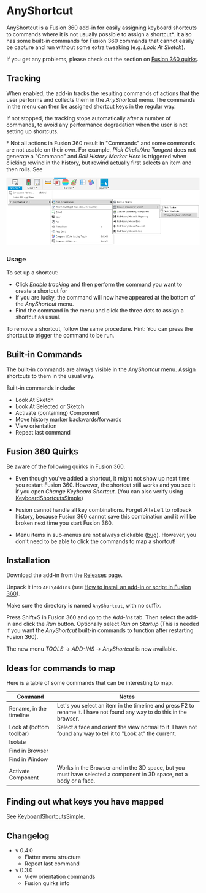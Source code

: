 # AnyShortcut

AnyShortcut is a Fusion 360 add-in for easily assigning keyboard shortcuts to commands where it is not usually possible to assign a shortcut*. It also has some built-in commands for Fusion 360 commands that cannot easily be capture and run without some extra tweaking (e.g. *Look At Sketch*).

If you get any problems, please check out the section on [Fusion 360 quirks](#fusion-360-quirks).

## Tracking

When enabled, the add-in tracks the resulting commands of actions that the user performs and collects them in the *AnyShortcut* menu. The commands in the menu can then be assigned shortcut keys in the regular way.

If not stopped, the tracking stops automatically after a number of commands, to avoid any performance degradation when the user is not setting up shortcuts.

\* Not all actions in Fusion 360 result in "Commands" and some commands are not usable on their own. For example, *Pick Circle/Arc Tangent* does not generate a "Command" and *Roll History Marker Here* is triggered when clicking rewind in the history, but rewind actually first selects an item and then rolls. See 

![Screenshot](screenshot.png)

### Usage

To set up a shortcut:

* Click *Enable tracking* and then perform the command you want to create a shortcut for
* If you are lucky, the command will now have appeared at the bottom of the *AnyShortcut* menu.
* Find the command in the menu and click the three dots to assign a shortcut as usual.

To remove a shortcut, follow the same procedure. Hint: You can press the shortcut to trigger the command to be run.

## Built-in Commands

The built-in commands are always visible in the *AnyShortcut* menu. Assign shortcuts to them in the usual way.

Built-in commands include:

 * Look At Sketch
 * Look At Selected or Sketch
 * Activate (containing) Component
 * Move history marker backwards/forwards
 * View orientation
 * Repeat last command

## Fusion 360 Quirks

Be aware of the following quirks in Fusion 360.

* Even though you've added a shortcut, it might not show up next time you restart Fusion 360. However, the shortcut still works and you see it if you open *Change Keyboard Shortcut*. (You can also verify using [KeyboardShortcutsSimple](https://github.com/thomasa88/KeyboardShortcutsSimple/blob/master/README.md))

* Fusion cannot handle all key combinations. Forget Alt+Left to rollback history, because Fusion 360 cannot save this combination and it will be broken next time you start Fusion 360.

* Menu items in sub-menus are not always clickable ([bug](https://forums.autodesk.com/t5/fusion-360-api-and-scripts/api-bug-cannot-click-menu-items-in-nested-dropdown/td-p/9669144)). However, you don't need to be able to click the commands to map a shortcut!

## Installation

Download the add-in from the [Releases](https://github.com/thomasa88/AnyShortcut/releases) page.

Unpack it into `API\AddIns` (see [How to install an add-in or script in Fusion 360](https://knowledge.autodesk.com/support/fusion-360/troubleshooting/caas/sfdcarticles/sfdcarticles/How-to-install-an-ADD-IN-and-Script-in-Fusion-360.html)).

Make sure the directory is named `AnyShortcut`, with no suffix.

Press Shift+S in Fusion 360 and go to the *Add-Ins* tab. Then select the add-in and click the *Run* button. Optionally select *Run on Startup* (This is needed if you want the *AnyShortcut* built-in commands to function after restarting Fusion 360).

The new menu *TOOLS* -> *ADD-INS* -> *AnyShortcut* is now available.

## Ideas for commands to map

Here is a table of some commands that can be interesting to map.

| Command                  | Notes                                                        |
| ------------------------ | ------------------------------------------------------------ |
| Rename, in the timeline  | Let's you select an item in the timeline and press F2 to rename it. I have not found any way to do this in the browser. |
| Look at (bottom toolbar) | Select a face and orient the view normal to it. I have not found any way to tell it to "Look at" the current. |
| Isolate                  |                                                              |
| Find in Browser          |                                                              |
| Find in Window           |                                                              |
| Activate Component       | Works in the Browser and in the 3D space, but you must have selected a component in 3D space, not a body or a face. |

## Finding out what keys you have mapped

See [KeyboardShortcutsSimple](https://github.com/thomasa88/KeyboardShortcutsSimple/blob/master/README.md).

## Changelog

* v 0.4.0
  * Flatter menu structure
  * Repeat last command
* v 0.3.0
  * View orientation commands
  * Fusion quirks info

